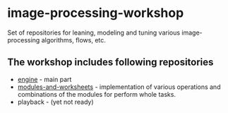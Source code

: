 # image-processing-workshop
Set of repositories for leaning, modeling and tuning various image-processing algorithms, flows, etc.  
## The workshop includes following repositories
 - [engine](https://github.com/ekarpovs/engine) - main part
 - [modules-and-worksheets](https://github.com/ekarpovs/modules-and-worksheets) - implementation of various operations and combinations of the modules for perform whole tasks.
 - playback - (yet not ready)
